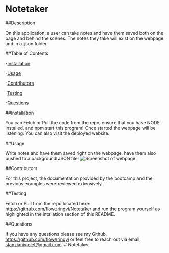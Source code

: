 # Notetaker
 
 ##Description

On this application, a user can take notes and have them saved both on the page and behind the scenes. The notes they take will exist on the webpage and in a .json folder. 
  
  ##Table of Contents

 -[Installation](#installation)

 -[Usage](#usage) 

 -[Contributors](#contributors) 

 -[Testing](#testing)

 -[Questions](#questions)

  ##Installation 

 You can Fetch or Pull the code from the repo, ensure that you have NODE installed, and npm start this program! Once started the webpage will be listening. You can also visit the deployed website.

  ##Usage 

   Write notes and have them saved right on the webpage, have them also pushed to a background JSON file!
   ![Screenshot of webpage](tbd)

  ##Contributors

For this project, the documentation provided by the bootcamp and the previous examples were reviewed extensively.

   ##Testing 

   Fetch or Pull from the repo located here: https://github.com/floweringvi/Notetaker  and run the program yourself as highlighted in the intallation section of this README. 

   ##Questions 
   
   If you have any questions please see my Github, https://github.com/floweringvi or feel free to reach out via email, stanzianiviolet@gmail.com. # Notetaker
